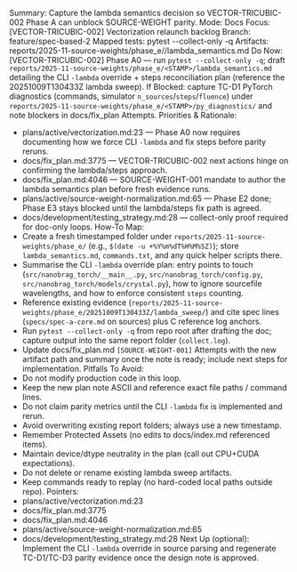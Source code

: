 Summary: Capture the lambda semantics decision so VECTOR-TRICUBIC-002 Phase A can unblock SOURCE-WEIGHT parity.
Mode: Docs
Focus: [VECTOR-TRICUBIC-002] Vectorization relaunch backlog
Branch: feature/spec-based-2
Mapped tests: pytest --collect-only -q
Artifacts: reports/2025-11-source-weights/phase_e/<STAMP>/lambda_semantics.md
Do Now: [VECTOR-TRICUBIC-002] Phase A0 — run `pytest --collect-only -q`; draft `reports/2025-11-source-weights/phase_e/<STAMP>/lambda_semantics.md` detailing the CLI `-lambda` override + steps reconciliation plan (reference the 20251009T130433Z lambda sweep).
If Blocked: capture TC-D1 PyTorch diagnostics (commands, simulator `n_sources`/`steps`/`fluence`) under `reports/2025-11-source-weights/phase_e/<STAMP>/py_diagnostics/` and note blockers in docs/fix_plan Attempts.
Priorities & Rationale:
- plans/active/vectorization.md:23 — Phase A0 now requires documenting how we force CLI `-lambda` and fix steps before parity reruns.
- docs/fix_plan.md:3775 — VECTOR-TRICUBIC-002 next actions hinge on confirming the lambda/steps approach.
- docs/fix_plan.md:4046 — SOURCE-WEIGHT-001 mandate to author the lambda semantics plan before fresh evidence runs.
- plans/active/source-weight-normalization.md:65 — Phase E2 done; Phase E3 stays blocked until the lambda/steps fix path is agreed.
- docs/development/testing_strategy.md:28 — collect-only proof required for doc-only loops.
How-To Map:
- Create a fresh timestamped folder under `reports/2025-11-source-weights/phase_e/` (e.g., `$(date -u +%Y%m%dT%H%M%SZ)`); store `lambda_semantics.md`, `commands.txt`, and any quick helper scripts there.
- Summarise the CLI `-lambda` override plan: entry points to touch (`src/nanobrag_torch/__main__.py`, `src/nanobrag_torch/config.py`, `src/nanobrag_torch/models/crystal.py`), how to ignore sourcefile wavelengths, and how to enforce consistent `steps` counting.
- Reference existing evidence (`reports/2025-11-source-weights/phase_e/20251009T130433Z/lambda_sweep/`) and cite spec lines (`specs/spec-a-core.md` on sources) plus C reference log anchors.
- Run `pytest --collect-only -q` from repo root after drafting the doc; capture output into the same report folder (`collect.log`).
- Update docs/fix_plan.md `[SOURCE-WEIGHT-001]` Attempts with the new artifact path and summary once the note is ready; include next steps for implementation.
Pitfalls To Avoid:
- Do not modify production code in this loop.
- Keep the new plan note ASCII and reference exact file paths / command lines.
- Do not claim parity metrics until the CLI `-lambda` fix is implemented and rerun.
- Avoid overwriting existing report folders; always use a new timestamp.
- Remember Protected Assets (no edits to docs/index.md referenced items).
- Maintain device/dtype neutrality in the plan (call out CPU+CUDA expectations).
- Do not delete or rename existing lambda sweep artifacts.
- Keep commands ready to replay (no hard-coded local paths outside repo).
Pointers:
- plans/active/vectorization.md:23
- docs/fix_plan.md:3775
- docs/fix_plan.md:4046
- plans/active/source-weight-normalization.md:65
- docs/development/testing_strategy.md:28
Next Up (optional): Implement the CLI `-lambda` override in source parsing and regenerate TC-D1/TC-D3 parity evidence once the design note is approved.
